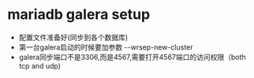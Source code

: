 # mariadb galera setup

- 配置文件准备好(同步到各个数据库)
- 第一台galera启动的时候要加参数 --wrsep-new-cluster
- galera同步端口不是3306,而是4567,需要打开4567端口的访问权限（both tcp and udp)
